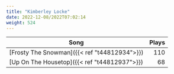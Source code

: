 ```yaml
---
title: "Kimberley Locke"
date: 2022-12-08/2022T07:02:14
weight: 524
---
```




 Song | Plays 
----- | -----:
[Frosty The Snowman]({{< ref "t44812934">}}) | 110
[Up On The Housetop]({{< ref "t44812937">}}) | 68
